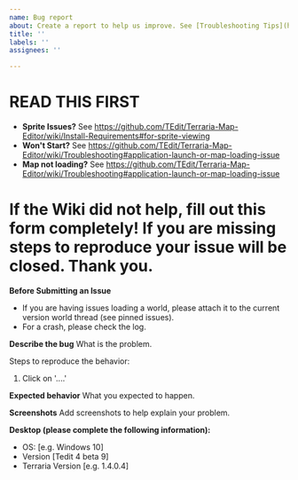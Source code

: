 ```yaml
---
name: Bug report
about: Create a report to help us improve. See [Troubleshooting Tips](https://github.com/TEdit/Terraria-Map-Editor/wiki/Troubleshooting#application-launch-or-map-loading-issue) and [Sprite Viewing](https://github.com/TEdit/Terraria-Map-Editor/wiki/Install-Requirements#for-sprite-viewing) before submitting a bug.
title: ''
labels: ''
assignees: ''

---
```


# READ THIS FIRST
- **Sprite Issues?** See https://github.com/TEdit/Terraria-Map-Editor/wiki/Install-Requirements#for-sprite-viewing
- **Won't Start?** See https://github.com/TEdit/Terraria-Map-Editor/wiki/Troubleshooting#application-launch-or-map-loading-issue
- **Map not loading?** See https://github.com/TEdit/Terraria-Map-Editor/wiki/Troubleshooting#application-launch-or-map-loading-issue

# If the Wiki did not help, fill out this form completely! If you are missing steps to reproduce your issue will be closed. Thank you.


**Before Submitting an Issue**
* If you are having issues loading a world, please attach it to the current version world thread (see pinned issues).
* For a crash, please check the log.

**Describe the bug**
What is the problem.

Steps to reproduce the behavior:
1. Click on '....'

**Expected behavior**
What you expected to happen.

**Screenshots**
Add screenshots to help explain your problem.

**Desktop (please complete the following information):**
 - OS: [e.g. Windows 10]
 - Version [Tedit 4 beta 9]
 - Terraria Version [e.g. 1.4.0.4]
